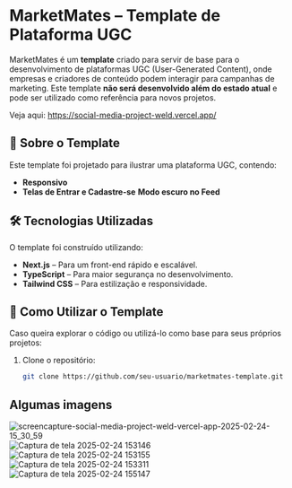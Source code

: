 # MarketMates – Template de Plataforma UGC

MarketMates é um **template** criado para servir de base para o desenvolvimento de plataformas UGC (User-Generated Content), 
onde empresas e criadores de conteúdo podem interagir para campanhas de marketing.
Este template **não será desenvolvido além do estado atual** e pode ser utilizado como referência para novos projetos.

Veja aqui: https://social-media-project-weld.vercel.app/

## 📌 Sobre o Template

Este template foi projetado para ilustrar uma plataforma UGC, contendo:

- **Responsivo**
- **Telas de Entrar e Cadastre-se**
**Modo escuro no Feed**

## 🛠 Tecnologias Utilizadas

O template foi construído utilizando:

- **Next.js** – Para um front-end rápido e escalável.
- **TypeScript** – Para maior segurança no desenvolvimento.
- **Tailwind CSS** – Para estilização e responsividade.

## 📂 Como Utilizar o Template

Caso queira explorar o código ou utilizá-lo como base para seus próprios projetos:

1. Clone o repositório:
   ```bash
   git clone https://github.com/seu-usuario/marketmates-template.git

## Algumas imagens 

![screencapture-social-media-project-weld-vercel-app-2025-02-24-15_30_59](https://github.com/user-attachments/assets/ab7cb68f-63f0-4d73-ba7d-a77f87012e74)
![Captura de tela 2025-02-24 153146](https://github.com/user-attachments/assets/d0c0a80f-cc5d-4b0e-9034-64897cbb0771)
![Captura de tela 2025-02-24 153155](https://github.com/user-attachments/assets/d9dc8103-b8c5-433c-801a-590fd5d6160a)
![Captura de tela 2025-02-24 153311](https://github.com/user-attachments/assets/ccc2fd83-5f23-4f8f-9b43-84c8ec6c26d7)
![Captura de tela 2025-02-24 155147](https://github.com/user-attachments/assets/4f80ab26-c546-4b87-a453-bcf537dbbb80)
